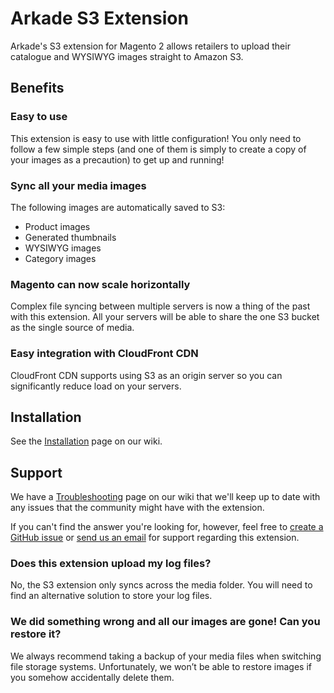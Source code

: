 Arkade S3 Extension
===================

Arkade's S3 extension for Magento 2 allows retailers to upload their catalogue and WYSIWYG images straight to Amazon S3.

Benefits
--------

### Easy to use

This extension is easy to use with little configuration! You only need to follow a few simple steps (and one of them is simply to create a copy of your images as a precaution) to get up and running!

### Sync all your media images

The following images are automatically saved to S3:

* Product images
* Generated thumbnails
* WYSIWYG images
* Category images

### Magento can now scale horizontally

Complex file syncing between multiple servers is now a thing of the past with this extension. All your servers will be able to share the one S3 bucket as the single source of media.

### Easy integration with CloudFront CDN

CloudFront CDN supports using S3 as an origin server so you can significantly reduce load on your servers.

Installation
------------

See the [Installation](https://github.com/arkadedigital/magento2-s3/wiki/Installation) page on our wiki.

Support
-------

We have a [Troubleshooting](https://github.com/arkadedigital/magento2-s3/wiki/Troubleshooting) page on our wiki that we'll keep up to date with any issues that the community might have with the extension.

If you can't find the answer you're looking for, however, feel free to [create a GitHub issue](https://github.com/arkadedigital/magento2-s3/issues/new) or [send us an email](mailto:support@arkade.com.au) for support regarding this extension.

### Does this extension upload my log files?

No, the S3 extension only syncs across the media folder. You will need to find an alternative solution to store your log files.

### We did something wrong and all our images are gone! Can you restore it?

We always recommend taking a backup of your media files when switching file storage systems. Unfortunately, we won’t be able to restore images if you somehow accidentally delete them.
